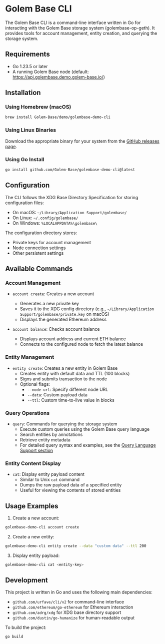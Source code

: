 # Golem Base CLI

The Golem Base CLI is a command-line interface written in Go for interacting with the Golem Base storage system (golembase-op-geth). It provides tools for account management, entity creation, and querying the storage system.

## Requirements

- Go 1.23.5 or later
- A running Golem Base node (default: https://api.golembase.demo.golem-base.io/)

## Installation

### Using Homebrew (macOS)

```bash
brew install Golem-Base/demo/golembase-demo-cli
```

### Using Linux Binaries

Download the appropriate binary for your system from the [GitHub releases page](https://github.com/Golem-Base/golembase-demo-cli/releases/tag/v0.0.2).

### Using Go Install

```bash
go install github.com/Golem-Base/golembase-demo-cli@latest
```

## Configuration

The CLI follows the XDG Base Directory Specification for storing configuration files:
- On macOS: `~/Library/Application Support/golembase/`
- On Linux: `~/.config/golembase/`
- On Windows: `%LOCALAPPDATA%\golembase\`

The configuration directory stores:
- Private keys for account management
- Node connection settings
- Other persistent settings

## Available Commands

### Account Management

- `account create`: Creates a new account
  - Generates a new private key
  - Saves it to the XDG config directory (e.g., `~/Library/Application Support/golembase/private.key` on macOS)
  - Displays the generated Ethereum address

- `account balance`: Checks account balance
  - Displays account address and current ETH balance
  - Connects to the configured node to fetch the latest balance

### Entity Management

- `entity create`: Creates a new entity in Golem Base
  - Creates entity with default data and TTL (100 blocks)
  - Signs and submits transaction to the node
  - Optional flags:
    - `--node-url`: Specify different node URL
    - `--data`: Custom payload data
    - `--ttl`: Custom time-to-live value in blocks

### Query Operations

- `query`: Commands for querying the storage system
  - Execute custom queries using the Golem Base query language
  - Search entities by annotations
  - Retrieve entity metadata
  - For detailed query syntax and examples, see the [Query Language Support section](../../golem-base/README.md#query-language-support)

### Entity Content Display

- `cat`: Display entity payload content
  - Similar to Unix `cat` command
  - Dumps the raw payload data of a specified entity
  - Useful for viewing the contents of stored entities

## Usage Examples

1. Create a new account:
```bash
golembase-demo-cli account create
```

2. Create a new entity:
```bash
golembase-demo-cli entity create --data "custom data" --ttl 200
```

3. Display entity payload:
```bash
golembase-demo-cli cat <entity-key>
```

## Development

This project is written in Go and uses the following main dependencies:
- `github.com/urfave/cli/v2` for command-line interface
- `github.com/ethereum/go-ethereum` for Ethereum interaction
- `github.com/adrg/xdg` for XDG base directory support
- `github.com/dustin/go-humanize` for human-readable output

To build the project:
```bash
go build
```
